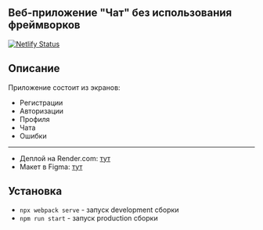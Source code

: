 ## Веб-приложение "Чат" без использования фреймворков

[![Netlify Status](https://api.netlify.com/api/v1/badges/29383828-d647-4abf-8553-be28ee63d810/deploy-status)](https://app.netlify.com/sites/capable-puffpuff-dc3ab9/deploys)

## Описание
Приложение состоит из экранов:
- Регистрации 
- Авторизации
- Профиля
- Чата
- Ошибки
---
- Деплой на Render.com: [тут](https://web-chat-3acm.onrender.com)
- Макет в Figma: [тут](https://www.figma.com/file/24EUnEHGEDNLdOcxg7ULwV/Chat?node-id=0%3A1&t=XgjBQHVVn2AaQBhh-0)

## Установка
- `npx webpack serve` - запуск development сборки
- `npm run start` - запуск production сборки
